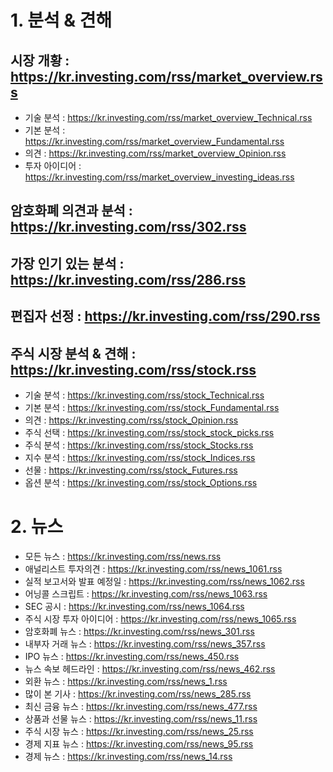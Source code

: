 # 1. 분석 & 견해

## 시장 개황 : https://kr.investing.com/rss/market_overview.rss

- 기술 분석 : https://kr.investing.com/rss/market_overview_Technical.rss
- 기본 분석 : https://kr.investing.com/rss/market_overview_Fundamental.rss
- 의견 : https://kr.investing.com/rss/market_overview_Opinion.rss
- 투자 아이디어 : https://kr.investing.com/rss/market_overview_investing_ideas.rss

## 암호화폐 의견과 분석 : https://kr.investing.com/rss/302.rss

## 가장 인기 있는 분석 : https://kr.investing.com/rss/286.rss

## 편집자 선정 : https://kr.investing.com/rss/290.rss

## 주식 시장 분석 & 견해 : https://kr.investing.com/rss/stock.rss

- 기술 분석 : https://kr.investing.com/rss/stock_Technical.rss
- 기본 분석 : https://kr.investing.com/rss/stock_Fundamental.rss
- 의견 : https://kr.investing.com/rss/stock_Opinion.rss
- 주식 선택 : https://kr.investing.com/rss/stock_stock_picks.rss
- 주식 분석 : https://kr.investing.com/rss/stock_Stocks.rss
- 지수 분석 : https://kr.investing.com/rss/stock_Indices.rss
- 선물 : https://kr.investing.com/rss/stock_Futures.rss
- 옵션 분석 : https://kr.investing.com/rss/stock_Options.rss


# 2. 뉴스

- 모든 뉴스 : https://kr.investing.com/rss/news.rss
- 애널리스트 투자의견 : https://kr.investing.com/rss/news_1061.rss
- 실적 보고서와 발표 예정일 : https://kr.investing.com/rss/news_1062.rss
- 어닝콜 스크립트 : https://kr.investing.com/rss/news_1063.rss
- SEC 공시 : https://kr.investing.com/rss/news_1064.rss
- 주식 시장 투자 아이디어 : https://kr.investing.com/rss/news_1065.rss
- 암호화폐 뉴스 : https://kr.investing.com/rss/news_301.rss
- 내부자 거래 뉴스 : https://kr.investing.com/rss/news_357.rss
- IPO 뉴스 : https://kr.investing.com/rss/news_450.rss
- 뉴스 속보 헤드라인 : https://kr.investing.com/rss/news_462.rss
- 외환 뉴스 : https://kr.investing.com/rss/news_1.rss
- 많이 본 기사 : https://kr.investing.com/rss/news_285.rss
- 최신 금융 뉴스 : https://kr.investing.com/rss/news_477.rss
- 상품과 선물 뉴스 : https://kr.investing.com/rss/news_11.rss
- 주식 시장 뉴스 : https://kr.investing.com/rss/news_25.rss
- 경제 지표 뉴스 : https://kr.investing.com/rss/news_95.rss
- 경제 뉴스 : https://kr.investing.com/rss/news_14.rss